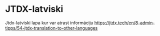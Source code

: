 # JTDX-latviski
Jtdx-latviski
lapa  kur  var  atrast   informāciju
https://jtdx.tech/en/8-admin-tipps/54-jtdx-translation-to-other-languages  
